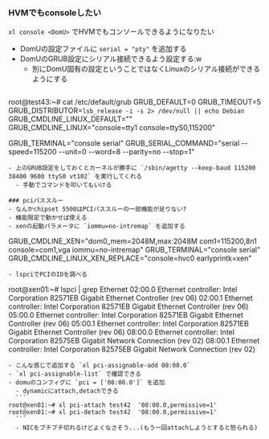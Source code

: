 
### HVMでもconsoleしたい
`xl console <DomU>` でHVMでもコンソールできるようになりたい
- DomUの設定ファイルに `serial = "pty"` を追加する
- DomUのGRUB設定にシリアル接続できるよう設定する:w
  - 別にDomU固有の設定ということではなくLinuxのシリアル接続ができるようにする
  ```
root@test43:~# cat /etc/default/grub
GRUB_DEFAULT=0
GRUB_TIMEOUT=5
GRUB_DISTRIBUTOR=`lsb_release -i -s 2> /dev/null || echo Debian`
GRUB_CMDLINE_LINUX_DEFAULT=""
GRUB_CMDLINE_LINUX="console=tty1 console=ttyS0,115200"

GRUB_TERMINAL="console serial"
GRUB_SERIAL_COMMAND="serial --speed=115200 --unit=0 --word=8 --parity=no --stop=1"
  ```
  - 上のGRUB設定をしておくとカーネルが勝手に `/sbin/agetty --keep-baud 115200 38400 9600 ttyS0 vt102` を実行してくれる
    - 手動でコマンドを叩いてもいける

### pciパススルー
- なんかchipset 5500はPCIパススルーの一部機能が足りない?
  - 機能限定で動かせば使える
  - xenの起動パラメータに `iommu=no-intremap` を追加する
  ```
GRUB_CMDLINE_XEN="dom0_mem=2048M,max:2048M com1=115200,8n1 console=com1,vga iommu=no-intremap"
GRUB_TERMINAL="console serial"
GRUB_CMDLINE_LINUX_XEN_REPLACE="console=hvc0 earlyprintk=xen"
  ```
  - lspciでPCIのIDを調べる
  ```
root@xen01:~# lspci | grep Ethernet
02:00.0 Ethernet controller: Intel Corporation 82571EB Gigabit Ethernet Controller (rev 06)
02:00.1 Ethernet controller: Intel Corporation 82571EB Gigabit Ethernet Controller (rev 06)
05:00.0 Ethernet controller: Intel Corporation 82571EB Gigabit Ethernet Controller (rev 06)
05:00.1 Ethernet controller: Intel Corporation 82571EB Gigabit Ethernet Controller (rev 06)
08:00.0 Ethernet controller: Intel Corporation 82575EB Gigabit Network Connection (rev 02)
08:00.1 Ethernet controller: Intel Corporation 82575EB Gigabit Network Connection (rev 02)
  ```
  - こんな感じで追加する `xl pci-assignable-add 08:00.0`
  - `xl pci-assignable-list` で確認できる
  - domuのコンフィグに `pci = ['08:00.0']` を追加
    - dynamicにattach,detachできる
	```
root@xen01:~# xl pci-attach test42  '08:00.0,permissive=1'
root@xen01:~# xl pci-detach test42  '08:00.0,permissive=1'
	```
	- NICをブチブチ切れるけどよくなさそう...(もう一回attachしようとすると怒られる)

